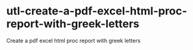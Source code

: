 # utl-create-a-pdf-excel-html-proc-report-with-greek-letters
Create a pdf excel html proc report with greek letters 
